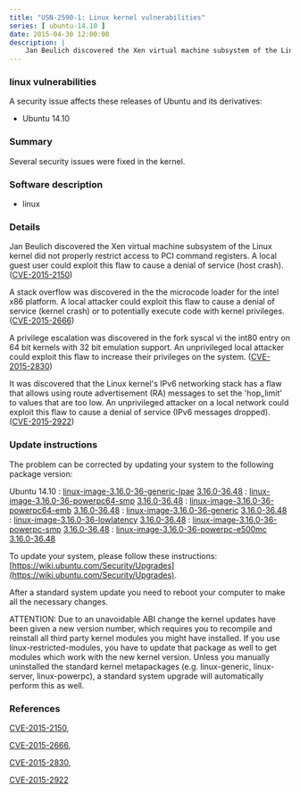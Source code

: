 ```yaml
---
title: "USN-2590-1: Linux kernel vulnerabilities"
series: [ ubuntu-14.10 ]
date: 2015-04-30 12:00:00
description: |
    Jan Beulich discovered the Xen virtual machine subsystem of the Linux kernel did not properly restrict access to PCI command registers. A local guest user could exploit this flaw to cause a denial of service (host crash). ([CVE-2015-2150](http://people.ubuntu.com/~ubuntu-security/cve/CVE-2015-2150))
--- 
```

 
### linux vulnerabilities

A security issue affects these releases of Ubuntu and its derivatives:

* Ubuntu 14.10

### Summary

Several security issues were fixed in the kernel. 

### Software description

* linux 

### Details

Jan Beulich discovered the Xen virtual machine subsystem of the Linux kernel did not properly restrict access to PCI command registers. A local guest user could exploit this flaw to cause a denial of service (host crash). ([CVE-2015-2150](http://people.ubuntu.com/~ubuntu-security/cve/CVE-2015-2150))

A stack overflow was discovered in the the microcode loader for the intel x86 platform. A local attacker could exploit this flaw to cause a denial of service (kernel crash) or to potentially execute code with kernel privileges. ([CVE-2015-2666](http://people.ubuntu.com/~ubuntu-security/cve/CVE-2015-2666))

A privilege escalation was discovered in the fork syscal vi the int80 entry on 64 bit kernels with 32 bit emulation support. An unprivileged local attacker could exploit this flaw to increase their privileges on the system. ([CVE-2015-2830](http://people.ubuntu.com/~ubuntu-security/cve/CVE-2015-2830))

It was discovered that the Linux kernel&#39;s IPv6 networking stack has a flaw that allows using route advertisement (RA) messages to set the &#39;hop_limit&#39; to values that are too low. An unprivileged attacker on a local network could exploit this flaw to cause a denial of service (IPv6 messages dropped). ([CVE-2015-2922](http://people.ubuntu.com/~ubuntu-security/cve/CVE-2015-2922)) 

### Update instructions

The problem can be corrected by updating your system to the following package version:

Ubuntu 14.10
 : [linux-image-3.16.0-36-generic-lpae](https://launchpad.net/ubuntu/+source/linux) <span> [3.16.0-36.48](https://launchpad.net/ubuntu/+source/linux/3.16.0-36.48) </span> 
 : [linux-image-3.16.0-36-powerpc64-smp](https://launchpad.net/ubuntu/+source/linux) <span> [3.16.0-36.48](https://launchpad.net/ubuntu/+source/linux/3.16.0-36.48) </span> 
 : [linux-image-3.16.0-36-powerpc64-emb](https://launchpad.net/ubuntu/+source/linux) <span> [3.16.0-36.48](https://launchpad.net/ubuntu/+source/linux/3.16.0-36.48) </span> 
 : [linux-image-3.16.0-36-generic](https://launchpad.net/ubuntu/+source/linux) <span> [3.16.0-36.48](https://launchpad.net/ubuntu/+source/linux/3.16.0-36.48) </span> 
 : [linux-image-3.16.0-36-lowlatency](https://launchpad.net/ubuntu/+source/linux) <span> [3.16.0-36.48](https://launchpad.net/ubuntu/+source/linux/3.16.0-36.48) </span> 
 : [linux-image-3.16.0-36-powerpc-smp](https://launchpad.net/ubuntu/+source/linux) <span> [3.16.0-36.48](https://launchpad.net/ubuntu/+source/linux/3.16.0-36.48) </span> 
 : [linux-image-3.16.0-36-powerpc-e500mc](https://launchpad.net/ubuntu/+source/linux) <span> [3.16.0-36.48](https://launchpad.net/ubuntu/+source/linux/3.16.0-36.48) </span> 

To update your system, please follow these instructions: [https://wiki.ubuntu.com/Security/Upgrades](https://wiki.ubuntu.com/Security/Upgrades).

After a standard system update you need to reboot your computer to make all the necessary changes.

ATTENTION: Due to an unavoidable ABI change the kernel updates have been given a new version number, which requires you to recompile and reinstall all third party kernel modules you might have installed. If you use linux-restricted-modules, you have to update that package as well to get modules which work with the new kernel version. Unless you manually uninstalled the standard kernel metapackages (e.g. linux-generic, linux-server, linux-powerpc), a standard system upgrade will automatically perform this as well. 

### References

 [CVE-2015-2150](http://people.ubuntu.com/~ubuntu-security/cve/CVE-2015-2150), 

 [CVE-2015-2666](http://people.ubuntu.com/~ubuntu-security/cve/CVE-2015-2666), 

 [CVE-2015-2830](http://people.ubuntu.com/~ubuntu-security/cve/CVE-2015-2830), 

 [CVE-2015-2922](http://people.ubuntu.com/~ubuntu-security/cve/CVE-2015-2922)
 
